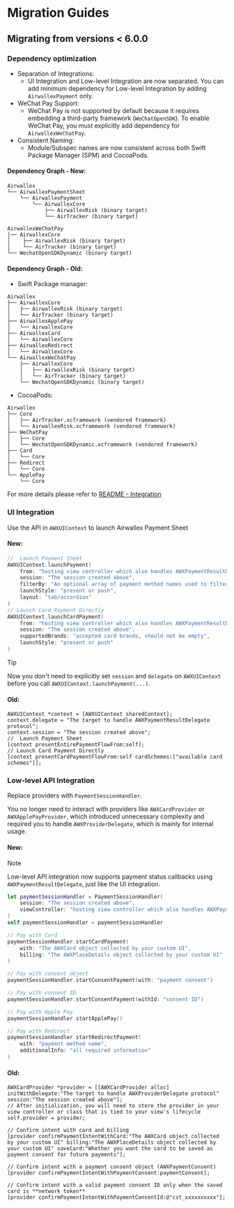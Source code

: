 # Migration Guides
## Migrating from versions < 6.0.0

### Dependency optimization
- Separation of Integrations:
  - UI Integration and Low-level Integration are now separated. You can add minimum dependency for Low-level Integration by adding `AirwallexPayment` only.
- WeChat Pay Support:
  - WeChat Pay is not supported by default because it requires embedding a third-party framework (`WeChatOpenSDK`). To enable WeChat Pay, you must explicitly add dependency for `AirwallexWeChatPay`.
- Consistent Naming:
  - Module/Subspec names are now consistent across both Swift Package Manager (SPM) and CocoaPods.

#### Dependency Graph - New:
```
Airwallex
└── AirwallexPaymentSheet
    └── AirwallexPayment
        └── AirwallexCore
            ├── AirwallexRisk (binary target)
            └── AirTracker (binary target)

AirwallexWeChatPay
│── AirwallexCore
│    ├── AirwallexRisk (binary target)
│    └── AirTracker (binary target)
└── WechatOpenSDKDynamic (binary target)
```
#### Dependency Graph - Old:
- Swift Package manager:
```
Airwallex
├── AirwallexCore
│   ├── AirwallexRisk (binary target)
│   └── AirTracker (binary target)
├── AirwallexApplePay
│   └── AirwallexCore
├── AirwallexCard
│   └── AirwallexCore
├── AirwallexRedirect
│   └── AirwallexCore
└── AirwallexWeChatPay
    ├── AirwallexCore
    │   ├── AirwallexRisk (binary target)
    │   └── AirTracker (binary target)
    └── WechatOpenSDKDynamic (binary target)
```
- CocoaPods:
```
Airwallex
├── Core
│   ├── AirTracker.xcframework (vendored framework)
│   └── AirwallexRisk.xcframework (vendored framework)
├── WeChatPay
│   ├── Core
│   └── WechatOpenSDKDynamic.xcframework (vendored framework)
├── Card
│   └── Core
├── Redirect
│   └── Core
└── ApplePay
    └── Core
```
For more details please refer to [README - Integration](README.md#integration)
### UI Integration
Use the API in `AWXUIContext` to launch Airwallex Payment Sheet

#### New:
``` swift
//  Launch Payment Sheet
AWXUIContext.launchPayment(
    from: "hosting view controller which also handles AWXPaymentResultDelegate",
    session: "The session created above",
    filterBy: "An optional array of payment method names used to filter the payment methods returned by the server",
    launchStyle: "present or push",
    layout: "tab/accordion"
)
// Launch Card Payment Directly
AWXUIContext.launchCardPayment(
    from: "hosting view controller which also handles AWXPaymentResultDelegate",
    session: "The session created above",
    supportedBrands: "accepted card brands, should not be empty",
    launchStyle: "present or push"
)
```
>[!TIP]
> Now you don't need to explicitly set `session` and `delegate` on `AWXUIContext` before you call `AWXUIContext.launchPayment(...)`. 

#### Old:
``` objc
AWXUIContext *context = [AWXUIContext sharedContext];
context.delegate = "The target to handle AWXPaymentResultDelegate protocol";
context.session = "The session created above";
//  Launch Payment Sheet
[context presentEntirePaymentFlowFrom:self];
// Launch Card Payment Directly
[context presentCardPaymentFlowFrom:self cardSchemes:["available card schemes"]];
```

### Low-level API Integration
Replace providers with `PaymentSessionHandler`.

You no longer need to interact with providers like `AWXCardProvider` or `AWXApplePayProvider`, which introduced unnecessary complexity and required you to handle `AWXProviderDelegate`, which is mainly for internal usage.

#### New:
> [!NOTE] 
> Low-level API integration now supports payment status callbacks using `AWXPaymentResultDelegate`, just like the UI integration.
> 
```swift
let paymentSessionHandler = PaymentSessionHandler(
    session: "The session created above", 
    viewController: "hosting view controller which also handles AWXPaymentResultDelegate"
)
self.paymentSessionHandler = paymentSessionHandler
```
```swift
// Pay with Card
paymentSessionHandler.startCardPayment(
    with: "The AWXCard object collected by your custom UI",
    billing: "The AWXPlaceDetails object collected by your custom UI"
)

// Pay with consent object
paymentSessionHandler.startConsentPayment(with: "payment consent")

// Pay with consent ID
paymentSessionHandler.startConsentPayment(withId: "consent ID")

// Pay with Apple Pay
paymentSessionHandler.startApplePay()

// Pay with Redirect
paymentSessionHandler.startRedirectPayment(
    with: "payment method name",
    additionalInfo: "all required information"
)
```

#### Old:
```objc
AWXCardProvider *provider = [[AWXCardProvider alloc] initWithDelegate:"The target to handle AWXProviderDelegate protocol" session:"The session created above"];
// After initialization, you will need to store the provider in your view controller or class that is tied to your view's lifecycle
self.provider = provider;

// Confirm intent with card and billing
[provider confirmPaymentIntentWithCard:"The AWXCard object collected by your custom UI" billing:"The AWXPlaceDetails object collected by your custom UI" saveCard:"Whether you want the card to be saved as payment consent for future payments"];

// Confirm intent with a payment consent object (AWXPaymentConsent)
[provider confirmPaymentIntentWithPaymentConsent:paymentConsent];

// Confirm intent with a valid payment consent ID only when the saved card is **network token**
[provider confirmPaymentIntentWithPaymentConsentId:@"cst_xxxxxxxxxx"];
```

